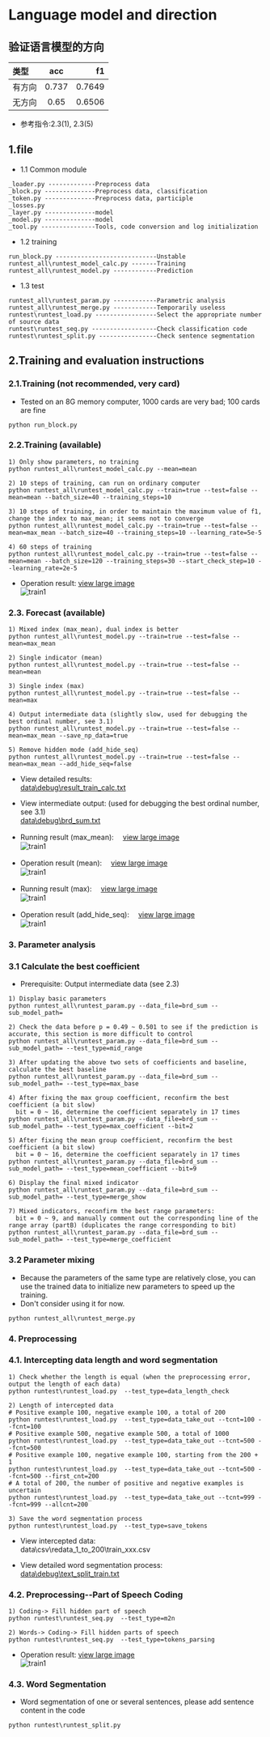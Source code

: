# Language model and direction

## 验证语言模型的方向

| 类型 | acc  | f1 |
| :------------ |:---------------:| -----:|
| 有方向      | 0.737 | 0.7649 |
| 无方向      | 0.65        |   0.6506 |
* 参考指令:2.3(1), 2.3(5)

## 1.file
* 1.1 Common module
```
_loader.py -------------Preprocess data
_block.py --------------Preprocess data, classification
_token.py --------------Preprocess data, participle
_losses.py
_layer.py --------------model
_model.py --------------model
_tool.py ---------------Tools, code conversion and log initialization
```
* 1.2 training
```
run_block.py ----------------------------Unstable
runtest_all\runtest_model_calc.py -------Training
runtest_all\runtest_model.py ------------Prediction
```
* 1.3 test
```
runtest_all\runtest_param.py ------------Parametric analysis
runtest_all\runtest_merge.py ------------Temporarily useless
runtest\runtest_load.py -----------------Select the appropriate number of source data
runtest\runtest_seq.py ------------------Check classification code
runtest\runtest_split.py ----------------Check sentence segmentation
```

## 2.Training and evaluation instructions

### 2.1.Training (not recommended, very card)
* Tested on an 8G memory computer, 1000 cards are very bad; 100 cards are fine  
```
python run_block.py
```


### 2.2.Training (available)
```
1) Only show parameters, no training
python runtest_all\runtest_model_calc.py --mean=mean

2) 10 steps of training, can run on ordinary computer  
python runtest_all\runtest_model_calc.py --train=true --test=false --mean=mean --batch_size=40 --training_steps=10

3) 10 steps of training, in order to maintain the maximum value of f1, change the index to max_mean; it seems not to converge  
python runtest_all\runtest_model_calc.py --train=true --test=false --mean=max_mean --batch_size=40 --training_steps=10 --learning_rate=5e-5

4) 60 steps of training
python runtest_all\runtest_model_calc.py --train=true --test=false --mean=mean --batch_size=120 --training_steps=30 --start_check_step=10 --learning_rate=2e-5
```
* Operation result: [view large image](/images/screenshot/train/train2.jpg)<br>
![train1](/images/screenshot/train/train1.jpg)

### 2.3. Forecast (available)
```
1) Mixed index (max_mean), dual index is better
python runtest_all\runtest_model.py --train=true --test=false --mean=max_mean

2) Single indicator (mean)
python runtest_all\runtest_model.py --train=true --test=false --mean=mean

3) Single index (max)
python runtest_all\runtest_model.py --train=true --test=false --mean=max

4) Output intermediate data (slightly slow, used for debugging the best ordinal number, see 3.1)
python runtest_all\runtest_model.py --train=true --test=false --mean=max_mean --save_np_data=true

5) Remove hidden mode (add_hide_seq)
python runtest_all\runtest_model.py --train=true --test=false --mean=max_mean --add_hide_seq=false

```

* View detailed results:  
[data\debug\result_train_calc.txt](data/debug/result_train_calc.txt)
* View intermediate output: (used for debugging the best ordinal number, see 3.1)  
[data\debug\brd_sum.txt](data/debug/brd_sum.txt)

* Running result (max_mean):  　[view large image](/images/screenshot/long/3.4.5_max_mean.jpg)<br>
![train1](/images/screenshot/short/3.4.5_max_mean.jpg)

* Operation result (mean):  　[view large image](/images/screenshot/long/3.4.5_mean.jpg)<br>
![train1](/images/screenshot/short/3.4.5_mean.jpg)

* Running result (max):  　[view large image](/images/screenshot/long/3.4.5_max.jpg)<br>
![train1](/images/screenshot/short/3.4.5_max.jpg)

* Operation result (add_hide_seq):   　[view large image](/images/screenshot/long/4_delete_seq.jpg)<br>
![train1](/images/screenshot/short/4_delete_seq.jpg)


### 3. Parameter analysis
### 3.1 Calculate the best coefficient
* Prerequisite: Output intermediate data (see 2.3)

```
1) Display basic parameters
python runtest_all\runtest_param.py --data_file=brd_sum --sub_model_path=

2) Check the data before p = 0.49 ~ 0.501 to see if the prediction is accurate, this section is more difficult to control
python runtest_all\runtest_param.py --data_file=brd_sum --sub_model_path= --test_type=mid_range

3) After updating the above two sets of coefficients and baseline, calculate the best baseline
python runtest_all\runtest_param.py --data_file=brd_sum --sub_model_path= --test_type=max_base

4) After fixing the max group coefficient, reconfirm the best coefficient (a bit slow)
  bit = 0 ~ 16, determine the coefficient separately in 17 times
python runtest_all\runtest_param.py --data_file=brd_sum --sub_model_path= --test_type=max_coefficient --bit=2

5) After fixing the mean group coefficient, reconfirm the best coefficient (a bit slow)
  bit = 0 ~ 16, determine the coefficient separately in 17 times
python runtest_all\runtest_param.py --data_file=brd_sum --sub_model_path= --test_type=mean_coefficient --bit=9

6) Display the final mixed indicator
python runtest_all\runtest_param.py --data_file=brd_sum --sub_model_path= --test_type=merge_show

7) Mixed indicators, reconfirm the best range parameters:
  bit = 0 ~ 9, and manually comment out the corresponding line of the range array (partB) (duplicates the range corresponding to bit)
python runtest_all\runtest_param.py --data_file=brd_sum --sub_model_path= --test_type=merge_coefficient
```

### 3.2 Parameter mixing
* Because the parameters of the same type are relatively close, you can use the trained data to initialize new parameters to speed up the training.
* Don't consider using it for now.
```
python runtest_all\runtest_merge.py
```


### 4. Preprocessing
### 4.1. Intercepting data length and word segmentation

```
1) Check whether the length is equal (when the preprocessing error, output the length of each data)
python runtest\runtest_load.py	--test_type=data_length_check

2) Length of intercepted data
# Positive example 100, negative example 100, a total of 200
python runtest\runtest_load.py	--test_type=data_take_out --tcnt=100 --fcnt=100
# Positive example 500, negative example 500, a total of 1000
python runtest\runtest_load.py	--test_type=data_take_out --tcnt=500 --fcnt=500
# Positive example 100, negative example 100, starting from the 200 + 1
python runtest\runtest_load.py	--test_type=data_take_out --tcnt=500 --fcnt=500 --first_cnt=200
# A total of 200, the number of positive and negative examples is uncertain
python runtest\runtest_load.py	--test_type=data_take_out --tcnt=999 --fcnt=999 --allcnt=200

3) Save the word segmentation process
python runtest\runtest_load.py	--test_type=save_tokens
```

* View intercepted data:  
data\csv\redata_1_to_200\train_xxx.csv

* View detailed word segmentation process:  
[data\debug\text_split_train.txt](data/debug/text_split_train.txt)


### 4.2. Preprocessing--Part of Speech Coding

```
1) Coding-> Fill hidden part of speech
python runtest\runtest_seq.py  --test_type=m2n

2) Words-> Coding-> Fill hidden parts of speech
python runtest\runtest_seq.py  --test_type=tokens_parsing
```
* Operation result: [view large image](/images/screenshot/long/3.4.1_tokens_parsing.jpg)<br>
![train1](/images/screenshot/short/3.4.1_tokens_parsing.jpg)

### 4.3. Word Segmentation
* Word segmentation of one or several sentences, please add sentence content in the code
```
python runtest\runtest_split.py
```


